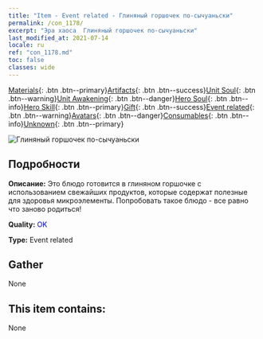```yaml
---
title: "Item - Event related - Глиняный горшочек по-сычуаньски"
permalink: /con_1178/
excerpt: "Эра хаоса  Глиняный горшочек по-сычуаньски"
last_modified_at: 2021-07-14
locale: ru
ref: "con_1178.md"
toc: false
classes: wide
---
```

 [Materials](/ItemsRU/){: .btn .btn--primary}[Artifacts](/ItemsRU/Artifacts/){: .btn .btn--success}[Unit Soul](/ItemsRU/UnitSoul/){: .btn .btn--warning}[Unit Awakening](/ItemsRU/UnitAwakening/){: .btn .btn--danger}[Hero Soul](/ItemsRU/HeroSoul/){: .btn .btn--info}[Hero Skill](/ItemsRU/HeroSkill/){: .btn .btn--primary}[Gift](/ItemsRU/Gift/){: .btn .btn--success}[Event related](/ItemsRU/Events/){: .btn .btn--warning}[Avatars](/ItemsRU/Avatars/){: .btn .btn--danger}[Consumables](/ItemsRU/Consumables/){: .btn .btn--info}[Unknown](/ItemsRU/Unknown/){: .btn .btn--primary}

 ![Глиняный горшочек по-сычуаньски](/images/t/i_81511231.png)

## Подробности
 **Описание:** Это блюдо готовится в глиняном горшочке с использованием свежайших продуктов, которые содержат полезные для здоровья микроэлементы. Попробовать такое блюдо - все равно что заново родиться!

 **Quality:** <span style="color: #0000CD">OK</span>

 **Type:** Event related

## Gather

  None

## This item contains:

  None

